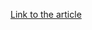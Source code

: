 [Link to the article](https://ﬁreeye.com/blog/threat-research/2019/10/lowkey-hunting-for-the-missing-volume-serial-id.html)
